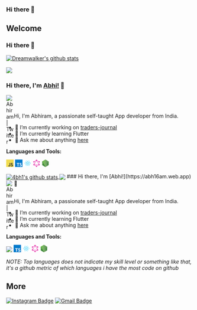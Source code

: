 ### Hi there 👋
## Welcome
### Hi there 👋

[![Dreamwalker's github stats](https://github-readme-stats.vercel.app/api?username=abhi123vj&theme=material-palenight)](https://github.com/abhi123vj/github-readme-stats)

<a href="https://github.com/anuraghazra/github-readme-stats">
  <!-- Change the `github-readme-stats.anuraghazra1.vercel.app` to `github-readme-stats.vercel.app`  -->
  <img align="center" src="https://github-readme-stats.anuraghazra1.vercel.app/api/top-langs/?username=abhi123vj&langs_count=8&layout=compact&theme=material-palenight" />
</a>

### Hi there, I'm [Abhi!](https://abh16am.web.app) 👋


<a href="https://twitter.com/4bhiram">
  <img align="left" alt="Abhiram | Twitter" width="21px" src="https://raw.githubusercontent.com/anuraghazra/anuraghazra/master/assets/twitter.svg" />
</a>
<br />
<br />

Hi, I'm Abhiram, a passionate self-taught App developer from India.

- 🔭 I’m currently working on [traders-journal](https://github.com/abhi123vj/Bull-Run)
- 🌱 I’m currently learning Flutter
- 💬 Ask me about anything [here](https://github.com/abhi123vj/abhi123vj/issues)

**Languages and Tools:**  

<code><img height="20" src="https://raw.githubusercontent.com/github/explore/80688e429a7d4ef2fca1e82350fe8e3517d3494d/topics/javascript/javascript.png"></code>
<code><img height="20" src="https://raw.githubusercontent.com/github/explore/80688e429a7d4ef2fca1e82350fe8e3517d3494d/topics/typescript/typescript.png"></code>
<code><img height="20" src="https://raw.githubusercontent.com/github/explore/80688e429a7d4ef2fca1e82350fe8e3517d3494d/topics/react/react.png"></code>
<code><img height="20" src="https://raw.githubusercontent.com/github/explore/5c058a388828bb5fde0bcafd4bc867b5bb3f26f3/topics/graphql/graphql.png"></code>
<code><img height="20" src="https://raw.githubusercontent.com/github/explore/80688e429a7d4ef2fca1e82350fe8e3517d3494d/topics/nodejs/nodejs.png"></code>    


<a href>
  <img align="center" src="https://github-readme-stats.anuraghazra1.vercel.app/api?username=abhi123vj&show_icons=true&include_all_commits=true&theme=material-palenight" alt="4bh1's github stats" />
</a>
<a >
  <!-- Change the `github-readme-stats.anuraghazra1.vercel.app` to `github-readme-stats.vercel.app`  -->
  <img align="center" src="https://github-readme-stats.anuraghazra1.vercel.app/api/top-langs/?username=abhi123vj&layout=compact&theme=material-palenight" />
</a>### Hi there, I'm [Abhi!](https://abh16am.web.app) 👋


<a href="https://twitter.com/4bhiram">
  <img align="left" alt="Abhiram | Twitter" width="21px" src="https://raw.githubusercontent.com/anuraghazra/anuraghazra/master/assets/twitter.svg" />
</a>
<br />
<br />

Hi, I'm Abhiram, a passionate self-taught App developer from India.

- 🔭 I’m currently working on [traders-journal](https://github.com/abhi123vj/Bull-Run)
- 🌱 I’m currently learning Flutter
- 💬 Ask me about anything [here](https://github.com/abhi123vj/abhi123vj/issues)

**Languages and Tools:**  

<code><img height="20" src="https://tech.pelmorex.com/wp-content/uploads/2020/10/flutter.png"></code>
<code><img height="20" src="https://raw.githubusercontent.com/github/explore/80688e429a7d4ef2fca1e82350fe8e3517d3494d/topics/typescript/typescript.png"></code>
<code><img height="20" src="https://raw.githubusercontent.com/github/explore/80688e429a7d4ef2fca1e82350fe8e3517d3494d/topics/react/react.png"></code>
<code><img height="20" src="https://raw.githubusercontent.com/github/explore/5c058a388828bb5fde0bcafd4bc867b5bb3f26f3/topics/graphql/graphql.png"></code>
<code><img height="20" src="https://raw.githubusercontent.com/github/explore/80688e429a7d4ef2fca1e82350fe8e3517d3494d/topics/nodejs/nodejs.png"></code>    


*NOTE: Top languages does not indicate my skill level or something like that, it's a github metric of which languages i have the most code on github*

## More 
[![Instagram Badge](https://img.shields.io/badge/-Instagram-dd2a7b?style=flat-square&logo=instagram&logoColor=white&link=https://www.instagram.com/4bhi6am)](https://www.instagram.com/4bhi6am) 
[![Gmail Badge](https://img.shields.io/badge/-Gmail-d14836?style=flat-square&logo=Gmail&logoColor=white&link=mailto:4bh1ram@gmail.com)](mailto:4bh1ram@gmail.com)

